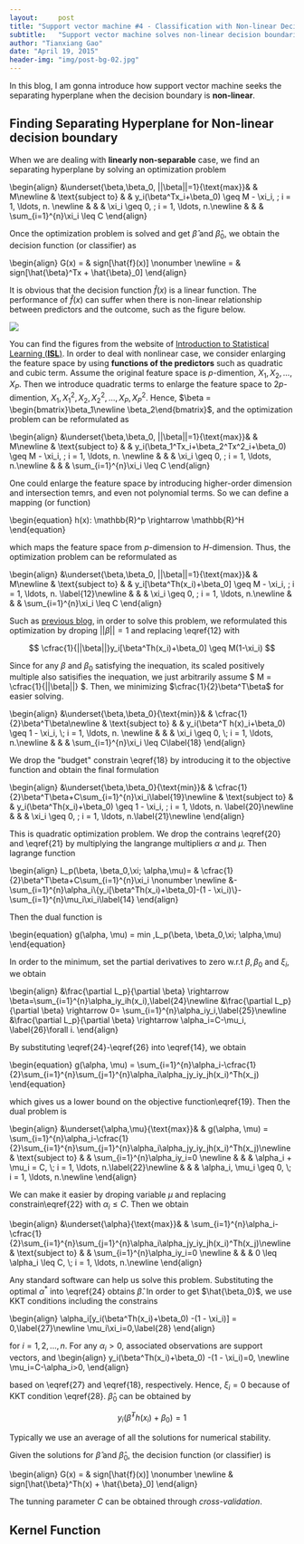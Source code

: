 ```yaml
---
layout:     post
title: "Support vector machine #4 - Classification with Non-linear Decision Boundaries"
subtitle:   "Support vector machine solves non-linear decision boundaries"
author: "Tianxiang Gao"
date: "April 19, 2015"
header-img: "img/post-bg-02.jpg"
---
```


In this blog, I am gonna introduce how support vector machine seeks the separating hyperplane
when the decision boundary is **non-linear**.

## Finding Separating Hyperplane for Non-linear decision boundary
When we are dealing with **linearly non-separable** case, we find an separating hyperplane by solving an optimization problem

\begin{align} 
&\underset{\beta,\beta_0, ||\beta||=1}{\text{max}}& & M\newline 
& \text{subject to}
& & y_i(\beta^Tx_i+\beta_0) \geq M - \xi_i, \; i = 1, \ldots, n. \newline
& & & \xi_i \geq 0, \; i = 1, \ldots, n.\newline
& & & \sum_{i=1}^{n}\xi_i \leq C
\end{align}

Once the optimization problem is solved and get $\hat{\beta}$ and $\hat{\beta}_0$, we obtain the decision function (or classifier) as

\begin{align}
	G(x) = & sign[\hat{f}(x)] \nonumber \newline
         = & sign[\hat{\beta}^Tx + \hat{\beta}_0]
\end{align}

It is obvious that the decision function $\hat{f}(x)$ is a linear function. The performance of $\hat{f}(x)$ can suffer when there is non-linear relationship between predictors and the outcome, such as the figure below.

<img src="{{site.baseurl}}/img/svm/nonlinear.png">

You can find the figures from the website of [Introduction to Statistical Learning (**ISL**)][#1]. In order to deal with nonlinear case, we consider enlarging the feature space by using **functions of the predictors** such as quadratic and cubic term. Assume the original feature space is $p$-dimention, $X_1, X_2, ..., X_P$. Then we introduce quadratic terms to enlarge the feature space to $2p$-dimention, $X_1, X_1^2, X_2, X_2^2, ..., X_P, X_P^2$. Hence, $\beta = \begin{bmatrix}\beta_1\newline \beta_2\end{bmatrix}$, and the optimization problem can be reformulated as 

\begin{align} 
&\underset{\beta,\beta_0, ||\beta||=1}{\text{max}}& & M\newline 
& \text{subject to}
& & y_i(\beta_1^Tx_i+\beta_2^Tx^2_i+\beta_0) \geq M - \xi_i, \; i = 1, \ldots, n. \newline
& & & \xi_i \geq 0, \; i = 1, \ldots, n.\newline
& & & \sum_{i=1}^{n}\xi_i \leq C
\end{align}

One could enlarge the feature space by introducing higher-order dimension and intersection temrs, and even not polynomial terms. So we can define a mapping (or function)

\begin{equation}
    h(x): \mathbb{R}^p \rightarrow \mathbb{R}^H
\end{equation}

which maps the feature space from $p$-dimension to $H$-dimension. Thus, the optimization problem can be reformulated as 

\begin{align} 
&\underset{\beta,\beta_0, ||\beta||=1}{\text{max}}& & M\newline 
& \text{subject to}
& & y_i[\beta^Th(x_i)+\beta_0] \geq M - \xi_i, \; i = 1, \ldots, n. \label{12}\newline
& & & \xi_i \geq 0, \; i = 1, \ldots, n.\newline
& & & \sum_{i=1}^{n}\xi_i \leq C
\end{align}

Such as [previous blog](http://gaotx.com/blogs/2015/04/18/soft-margin/#), in order to solve this problem, we reformulated this optimization by droping <span markdown="0">$||\beta||=1$</span> and replacing \eqref{12} with 

$$ \cfrac{1}{||\beta||}y_i[\beta^Th(x_i)+\beta_0] \geq M(1-\xi_i) $$

Since for any $\beta$ and $\beta_0$ satisfying the inequation, its scaled positively multiple also satisifies the inequation, we just arbitrarily assume 
$ M = \cfrac{1}{||\beta||} $. Then, we minimizing 
$\cfrac{1}{2}\beta^T\beta$ for easier solving. 

<div markdown="0">
\begin{align} 
&\underset{\beta,\beta_0}{\text{min}}& & \cfrac{1}{2}\beta^T\beta\newline 
& \text{subject to}
& & y_i(\beta^T h(x)_i+\beta_0) \geq 1 - \xi_i, \; i = 1, \ldots, n. \newline
& & & \xi_i \geq 0, \; i = 1, \ldots, n.\newline
& & & \sum_{i=1}^{n}\xi_i \leq C\label{18}
\end{align}
</div>

We drop the "budget" constrain \eqref{18} by introducing it to the objective function and obtain the final formulation

\begin{align} 
&\underset{\beta,\beta_0}{\text{min}}& & \cfrac{1}{2}\beta^T\beta+C\sum_{i=1}^{n}\xi_i\label{19}\newline 
& \text{subject to}
& & y_i(\beta^Th(x_i)+\beta_0) \geq 1 - \xi_i, \; i = 1, \ldots, n. \label{20}\newline
& & & \xi_i \geq 0, \; i = 1, \ldots, n.\label{21}\newline
\end{align}

This is quadratic optimization problem. We drop the contrains \eqref{20} and \eqref{21} by multiplying the langrange multipliers $\alpha$ and $\mu$. Then lagrange function 

<div markdown="0">
\begin{align}
L_p(\beta, \beta_0,\xi; \alpha,\mu)= & \cfrac{1}{2}\beta^T\beta+C\sum_{i=1}^{n}\xi_i \nonumber \newline
	&-\sum_{i=1}^{n}\alpha_i\{y_i[\beta^Th(x_i)+\beta_0]-(1 - \xi_i)\}-\sum_{i=1}^{n}\mu_i\xi_i\label{14} 
\end{align}
</div>

Then the dual function is 

\begin{equation}
	g(\alpha, \mu) = min \,L_p(\beta, \beta_0,\xi; \alpha,\mu)
\end{equation}

In order to the minimum, set the partial derivatives to zero w.r.t $\beta, \beta_0$ and $\xi_i$, we obtain

<div markdown="0">
\begin{align}
&\frac{\partial L_p}{\partial \beta} \rightarrow \beta=\sum_{i=1}^{n}\alpha_iy_ih(x_i),\label{24}\newline
&\frac{\partial L_p}{\partial \beta} \rightarrow 0= \sum_{i=1}^{n}\alpha_iy_i,\label{25}\newline
&\frac{\partial L_p}{\partial \beta} \rightarrow \alpha_i=C-\mu_i, \label{26}\forall i.
\end{align}
</div>

By substituting \eqref{24}-\eqref{26} into \eqref{14}, we obtain 

<div markdown="0">
\begin{equation}
g(\alpha, \mu)
= \sum_{i=1}^{n}\alpha_i-\cfrac{1}{2}\sum_{i=1}^{n}\sum_{j=1}^{n}\alpha_i\alpha_jy_iy_jh(x_i)^Th(x_j)
\end{equation}
</div>

which gives us a lower bound on the objective function\eqref{19}. Then the dual problem is 

<div markdown="0">
\begin{align}
&\underset{\alpha,\mu}{\text{max}}& & g(\alpha, \mu)
= \sum_{i=1}^{n}\alpha_i-\cfrac{1}{2}\sum_{i=1}^{n}\sum_{j=1}^{n}\alpha_i\alpha_jy_iy_jh(x_i)^Th(x_j)\newline 
& \text{subject to}
& & \sum_{i=1}^{n}\alpha_iy_i=0 \newline
& & & \alpha_i + \mu_i = C, \; i = 1, \ldots, n.\label{22}\newline
& & & \alpha_i, \mu_i \geq 0, \; i = 1, \ldots, n.\newline
\end{align}
</div>

We can make it easier by droping variable $\mu$ and replacing constrain\eqref{22} with $\alpha_i\leq C$. Then we obtain

<div markdown="0">
\begin{align}
&\underset{\alpha}{\text{max}}& & 
\sum_{i=1}^{n}\alpha_i-\cfrac{1}{2}\sum_{i=1}^{n}\sum_{j=1}^{n}\alpha_i\alpha_jy_iy_jh(x_i)^Th(x_j)\newline 
& \text{subject to}
& & \sum_{i=1}^{n}\alpha_iy_i=0 \newline
& & & 0 \leq \alpha_i \leq C, \; i = 1, \ldots, n.\newline
\end{align}
</div>

Any standard software can help us solve this problem. Substituting the optimal $\alpha^{*}$ into \eqref{24} obtains $\hat{\beta}$. In order to get $\hat{\beta_0}$, we use KKT conditions including the constrains

\begin{align}
	\alpha_i[y_i(\beta^Th(x_i)+\beta_0) -(1 - \xi_i)] = 0,\label{27}\newline
	\mu_i\xi_i=0,\label{28}
\end{align}

for $i=1,2, ..., n$. For any $\alpha_i>0$, associated observations are support vectors, and 
\begin{align}
	y_i(\beta^Th(x_i)+\beta_0) -(1 - \xi_i)=0, \newline
	\mu_i=C-\alpha_i>0,
\end{align}

based on \eqref{27} and \eqref{18}, respectively. Hence, $\xi_i=0$ because of KKT condition \eqref{28}. $\hat{\beta}_0$ can be obtained by 

$$ y_i(\hat{\beta}^Th(x_i)+\beta_0) =1$$

Typically we use an average of all the solutions for numerical stability. 

Given the solutions for $\hat{\beta}$ and $\hat{\beta}_0$, the decision function (or classifier) is 

\begin{align}
	G(x) = & sign[\hat{f}(x)] \nonumber \newline
		   & sign[\hat{\beta}^Th(x) + \hat{\beta}_0]
\end{align}

The tunning parameter $C$ can be obtained through *cross-validation*.

## Kernel Function

[#1]:http://www-bcf.usc.edu/~gareth/ISL/index.html
